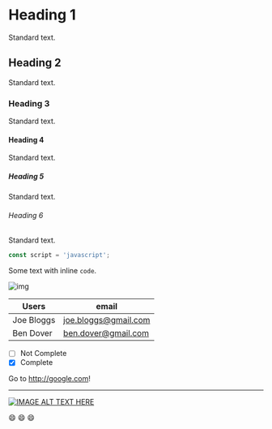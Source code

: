 # Heading 1

Standard text.

## Heading 2

Standard text.

### Heading 3

Standard text.

#### Heading 4

Standard text.

##### Heading 5

Standard text.

###### Heading 6

Standard text.

```js
const script = 'javascript';
```

Some text with inline `code`.

![img](https://static.invertase.io/assets/React-Native-Firebase.svg)


| Users | email |
| --------- | ------- |
| Joe Bloggs  | joe.bloggs@gmail.com |
| Ben Dover  | ben.dover@gmail.com |

- [ ] Not Complete
- [x] Complete

Go to http://google.com!

----

[![IMAGE ALT TEXT HERE](http://img.youtube.com/vi/ZSD6VFUVbsQ/0.jpg)](http://www.youtube.com/watch?v=ZSD6VFUVbsQ)

:smile: :smile: :smile:

<script>alert('Lololol');<script>

